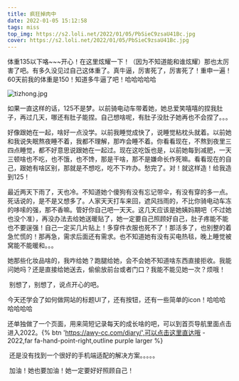 ```yaml
---
title: 疯狂掉肉中
date: 2022-01-05 15:12:58
tags: miss
top_img: https://s2.loli.net/2022/01/05/PbSieC9zsaU41Bc.jpg
cover: https://s2.loli.net/2022/01/05/PbSieC9zsaU41Bc.jpg
---
```


​		体重135以下咯~~~开心！在这里炫耀一下！（因为不知道能和谁炫耀）那也太厉害了吧。有多久没见过自己这体重了。真牛逼，厉害死了，厉害死了！重申一遍！60天前我的体重是150！知道多牛逼了吧！哈哈哈哈哈

![tizhong.jpg](https://s2.loli.net/2022/01/05/PbSieC9zsaU41Bc.jpg)

​		如果一直这样的话，125不是梦。以前骑电动车带着她，她总爱笑嘻嘻的捏我肚子，再过几天，哪还有肚子能捏。自己想啥呢，有肚子没肚子她再也不会捏了。。。

​		好像跟她在一起，啥好一点没学。以前我睡觉成快了，说睡觉粘枕头就着。以前她和我说失眠熬夜睡不着，我都不理解，那咋会睡不着。你看看现在，不熬到夜里三四点睡觉，都不好意思说跟她在一起过。现在这吃饭也是，以前她每到减肥，一天三顿啥也不吃，也不饿，也不馋，那是干啥，那不是嫌命长作死嘛。看看现在的自己，跟她有啥区别，那就是不想吃，吃不下咋办。愁完了。对！就这样造！给我造到125！

​		最近两天下雨了，天也冷。不知道她个傻狗有没有忘记带伞，有没有穿的多一点。死话说的，是不是又想多了。人家天天打车来回，遮风挡雨的，不比你骑电动车冻的哆嗦的强，那不香嘛。管好你自己吧一天天。这几天应该是她姨妈期吧（不过她也没个准），再没办法去给她送暖贴了，她一定要自己照顾好自己，肚子疼能不能也不要逞强！自己一定买几片贴上！多穿件衣服也死不了！那活多了，也别整的着急忙慌的！那再急，需求后面还有需求。也不知道她有没有买电热毯，晚上睡觉被窝能不能暖和。。。

​		她那些化妆品啥的，我咋给她？跑腿给她，会不会她不知道啥东西直接拒收。我能问她吗？还是直接给她送去，偷偷放前台或者门口？我能不能见她一次？烦哦！

​		别想了，别想了，说点开心的吧。

​		今天还学会了如何做网站的标题UI了，还有按钮，还有一些简单的icon！哈哈哈哈哈哈哈

​		还单独做了一个页面，用来简短记录每天的成长啥的吧，可以到首页导航里面点击进入2022。{% btn 'https://awy-cc.com/diary/',可以点击这里直达哦 - 2022,far fa-hand-point-right,outline purple larger %}

​		还是没有找到一个很好的手机端适配的解决方案。。。。。

​		加油！她也要加油！她一定要好好照顾自己！
